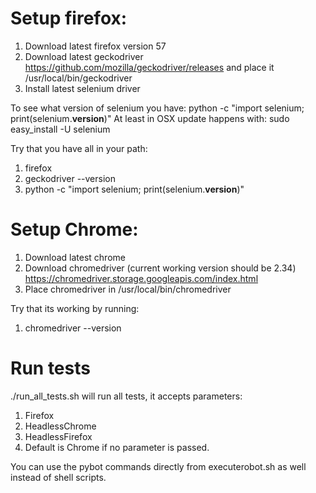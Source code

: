 # Setup firefox:

1. Download latest firefox version 57
2. Download latest geckodriver https://github.com/mozilla/geckodriver/releases and place it /usr/local/bin/geckodriver
3. Install latest selenium driver

To see what version of selenium you have: python -c "import selenium; print(selenium.__version__)"
At least in OSX update happens with: sudo easy_install -U selenium

Try that you have all in your path:
1. firefox
2. geckodriver --version
3. python -c "import selenium; print(selenium.__version__)"

# Setup Chrome:

1. Download latest chrome
2. Download chromedriver (current working version should be 2.34) https://chromedriver.storage.googleapis.com/index.html
3. Place chromedriver in /usr/local/bin/chromedriver

Try that its working by running:

1. chromedriver --version

# Run tests

./run_all_tests.sh will run all tests, it accepts parameters:

1. Firefox
2. HeadlessChrome
3. HeadlessFirefox
4. Default is Chrome if no parameter is passed.

You can use the pybot commands directly from executerobot.sh as well instead of shell scripts.
